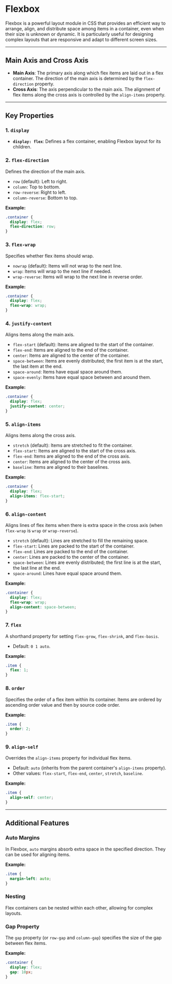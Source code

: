 # Flexbox

Flexbox is a powerful layout module in CSS that provides an efficient way to arrange, align, and distribute space among items in a container, even when their size is unknown or dynamic. It is particularly useful for designing complex layouts that are responsive and adapt to different screen sizes.

---

## Main Axis and Cross Axis

- **Main Axis**: The primary axis along which flex items are laid out in a flex container. The direction of the main axis is determined by the `flex-direction` property.
- **Cross Axis**: The axis perpendicular to the main axis. The alignment of flex items along the cross axis is controlled by the `align-items` property.

---

## Key Properties

### 1. `display`

- **`display: flex`**: Defines a flex container, enabling Flexbox layout for its children.

### 2. `flex-direction`

Defines the direction of the main axis.

- `row` (default): Left to right.
- `column`: Top to bottom.
- `row-reverse`: Right to left.
- `column-reverse`: Bottom to top.

**Example:**

```css
.container {
  display: flex;
  flex-direction: row;
}
```

### 3. `flex-wrap`

Specifies whether flex items should wrap.

- `nowrap` (default): Items will not wrap to the next line.
- `wrap`: Items will wrap to the next line if needed.
- `wrap-reverse`: Items will wrap to the next line in reverse order.

**Example:**

```css
.container {
  display: flex;
  flex-wrap: wrap;
}
```

### 4. `justify-content`

Aligns items along the main axis.

- `flex-start` (default): Items are aligned to the start of the container.
- `flex-end`: Items are aligned to the end of the container.
- `center`: Items are aligned to the center of the container.
- `space-between`: Items are evenly distributed; the first item is at the start, the last item at the end.
- `space-around`: Items have equal space around them.
- `space-evenly`: Items have equal space between and around them.

**Example:**

```css
.container {
  display: flex;
  justify-content: center;
}
```

### 5. `align-items`

Aligns items along the cross axis.

- `stretch` (default): Items are stretched to fit the container.
- `flex-start`: Items are aligned to the start of the cross axis.
- `flex-end`: Items are aligned to the end of the cross axis.
- `center`: Items are aligned to the center of the cross axis.
- `baseline`: Items are aligned to their baselines.

**Example:**

```css
.container {
  display: flex;
  align-items: flex-start;
}
```

### 6. `align-content`

Aligns lines of flex items when there is extra space in the cross axis (when `flex-wrap` is `wrap` or `wrap-reverse`).

- `stretch` (default): Lines are stretched to fill the remaining space.
- `flex-start`: Lines are packed to the start of the container.
- `flex-end`: Lines are packed to the end of the container.
- `center`: Lines are packed to the center of the container.
- `space-between`: Lines are evenly distributed; the first line is at the start, the last line at the end.
- `space-around`: Lines have equal space around them.

**Example:**

```css
.container {
  display: flex;
  flex-wrap: wrap;
  align-content: space-between;
}
```

### 7. `flex`

A shorthand property for setting `flex-grow`, `flex-shrink`, and `flex-basis`.

- Default: `0 1 auto`.

**Example:**

```css
.item {
  flex: 1;
}
```

### 8. `order`

Specifies the order of a flex item within its container. Items are ordered by ascending order value and then by source code order.

**Example:**

```css
.item {
  order: 2;
}
```

### 9. `align-self`

Overrides the `align-items` property for individual flex items.

- Default: `auto` (inherits from the parent container's `align-items` property).
- Other values: `flex-start`, `flex-end`, `center`, `stretch`, `baseline`.

**Example:**

```css
.item {
  align-self: center;
}
```

---

## Additional Features

### Auto Margins

In Flexbox, `auto` margins absorb extra space in the specified direction. They can be used for aligning items.

**Example:**

```css
.item {
  margin-left: auto;
}
```

### Nesting

Flex containers can be nested within each other, allowing for complex layouts.

### Gap Property

The `gap` property (or `row-gap` and `column-gap`) specifies the size of the gap between flex items.

**Example:**

```css
.container {
  display: flex;
  gap: 10px;
}
```
